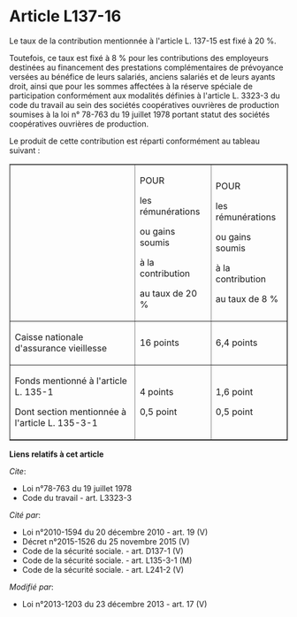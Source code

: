 # Article L137-16

Le taux de la contribution mentionnée à l'article L. 137-15 est fixé à 20 %. 

Toutefois, ce taux est fixé à 8 % pour les contributions des employeurs destinées au financement des prestations
complémentaires de prévoyance versées au bénéfice de leurs salariés, anciens salariés et de leurs ayants droit, ainsi que
pour les sommes affectées à la réserve spéciale de participation conformément aux modalités définies à l'article L. 3323-3 du
code du travail au sein des sociétés coopératives ouvrières de production soumises à la loi n° 78-763 du 19 juillet 1978
portant statut des sociétés coopératives ouvrières de production. 

Le produit de cette contribution est réparti conformément au tableau suivant : 

<table cellpadding="0" border="1" cellspacing="3" width="680">
  <tbody>
    <tr>
      <td>

</td>
      <td>

POUR

les rémunérations

ou gains soumis

à la contribution

au taux de 20 %

</td>
      <td>

POUR

les rémunérations

ou gains soumis

à la contribution

au taux de 8 %

</td>
    </tr>
    <tr>
      <td>

Caisse nationale d'assurance vieillesse 

</td>
      <td>

16 points

</td>
      <td>

6,4 points

</td>
    </tr>
    <tr>
      <td>

Fonds mentionné à l'article L. 135-1 

Dont section mentionnée à l'article L. 135-3-1 

</td>
      <td>

4 points

0,5 point

</td>
      <td>

1,6 point

0,5 point

</td>
    </tr>
  </tbody>
</table>

**Liens relatifs à cet article**

_Cite_:

  - Loi n°78-763 du 19 juillet 1978
  - Code du travail - art. L3323-3

_Cité par_:

  - Loi n°2010-1594 du 20 décembre 2010 - art. 19 (V)
  - Décret n°2015-1526 du 25 novembre 2015 (V)
  - Code de la sécurité sociale. - art. D137-1 (V)
  - Code de la sécurité sociale. - art. L135-3-1 (M)
  - Code de la sécurité sociale. - art. L241-2 (V)

_Modifié par_:

  - Loi n°2013-1203 du 23 décembre 2013 - art. 17 (V)
